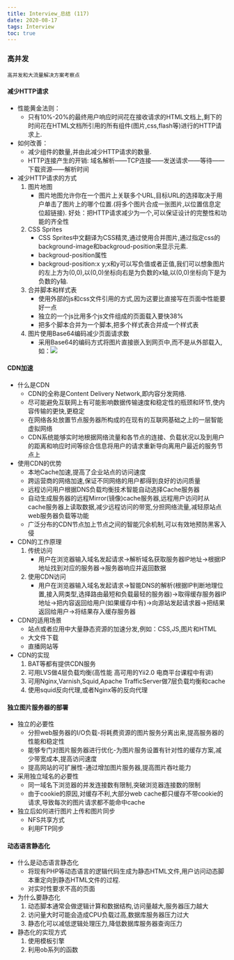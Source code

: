 ```yaml
---
title: Interview_总结 (117)
date: 2020-08-17
tags: Interview
toc: true
---
```


### 高并发
    高并发和大流量解决方案考察点

<!-- more -->

#### 减少HTTP请求
- 性能黄金法则：
    * 只有10%-20%的最终用户响应时间花在接收请求的HTML文档上,剩下的时间花在HTML文档所引用的所有组件(图片,css,flash等)进行的HTTP请求上.
- 如何改善：
    * 减少组件的数量,并由此减少HTTP请求的数量.
    * HTTP连接产生的开销: 域名解析——TCP连接——发送请求——等待——下载资源——解析时间
- 减少HTTP请求的方式
    1. 图片地图
        * 图片地图允许你在一个图片上关联多个URL,目标URL的选择取决于用户单击了图片上的哪个位置.(将多个图片合成一张图片,以位置信息定位超链接). 好处：把HTTP请求减少为一个,可以保证设计的完整性和功能的齐全性
    2. CSS Sprites
        * CSS Sprites中文翻译为CSS精灵,通过使用合并图片,通过指定css的background-image和backgroud-position来显示元素.
        * backgroud-position属性
        * backgroud-position:x y;x和y可以写负值或者正值,我们可以想象图片的左上方为(0,0),以(0,0)坐标向右是为负数的x轴,以(0,0)坐标向下是为负数的y轴.
    3. 合并脚本和样式表
        * 使用外部的js和css文件引用的方式,因为这要比直接写在页面中性能要好一点
        * 独立的一个js比用多个js文件组成的页面载入要快38%
        * 把多个脚本合并为一个脚本,把多个样式表合并成一个样式表
    4. 图片使用Base64编码减少页面请求数
        * 采用Base64的编码方式将图片直接嵌入到网页中,而不是从外部载入,如：<img src="data:image/gif;base64,/9j/4AAQWS....">

#### CDN加速
- 什么是CDN
    * CDN的全称是Content Delivery Network,即内容分发网络.
    * 尽可能避免互联网上有可能影响数据传输速度和稳定性的瓶颈和环节,使内容传输的更快,更稳定
    * 在网络各处放置节点服务器所构成的在现有的互联网基础之上的一层智能虚拟网络
    * CDN系统能够实时地根据网络流量和各节点的连接、负载状况以及到用户的距离和响应时间等综合信息将用户的请求重新导向离用户最近的服务节点上
- 使用CDN的优势
    * 本地Cache加速,提高了企业站点的访问速度
    * 跨运营商的网络加速,保证不同网络的用户都得到良好的访问质量
    * 远程访问用户根据DNS负载均衡技术智能自动选择Cache服务器
    * 自动生成服务器的远程Mirror(镜像)cache服务器,远程用户访问时从cache服务器上读取数据,减少远程访问的带宽,分担网络流量,减轻原站点web服务器负载等功能
    * 广泛分布的CDN节点加上节点之间的智能冗余机制,可以有效地预防黑客入侵
- CDN的工作原理
    1. 传统访问
        * 用户在浏览器输入域名发起请求->解析域名获取服务器IP地址->根据IP地址找到对应的服务器->服务器响应并返回数据
    2. 使用CDN访问
        * 用户在浏览器输入域名发起请求->智能DNS的解析(根据IP判断地理位置,接入网类型,选择路由最短和负载最轻的服务器)->取得缓存服务器IP地址->把内容返回给用户(如果缓存中有)->向源站发起请求器->把结果返回给用户->将结果存入缓存服务器
- CDN的适用场景
    * 站点或者应用中大量静态资源的加速分发,例如：CSS,JS,图片和HTML
    * 大文件下载
    * 直播网站等
- CDN的实现
    1. BAT等都有提供CDN服务
    2. 可用LVS做4层负载均衡(高性能 高可用的Yii2.0 电商平台课程中有讲)
    3. 可用Nginx,Varnish,Squid,Apache TrafficServer做7层负载均衡和cache
    4. 使用squid反向代理,或者Nginx等的反向代理

#### 独立图片服务器的部署
- 独立的必要性
    * 分担web服务器的I/O负载-将耗费资源的图片服务分离出来,提高服务器的性能和稳定性
    * 能够专门对图片服务器进行优化-为图片服务设置有针对性的缓存方案,减少带宽成本,提高访问速度
    * 提高网站的可扩展性-通过增加图片服务器,提高图片吞吐能力
- 采用独立域名的必要性
    * 同一域名下浏览器的并发连接数有限制,突破浏览器连接数的限制
    * 由于cookie的原因,对缓存不利,大部分web cache都只缓存不带cookie的请求,导致每次的图片请求都不能命中cache
- 独立后如何进行图片上传和图片同步
    * NFS共享方式
    * 利用FTP同步

#### 动态语言静态化
- 什么是动态语言静态化
    * 将现有PHP等动态语言的逻辑代码生成为静态HTML文件,用户访问动态脚本重定向到静态HTML文件的过程.
    * 对实时性要求不高的页面
- 为什么要静态化
    1. 动态脚本通常会做逻辑计算和数据结构,访问量越大,服务器压力越大
    2. 访问量大时可能会造成CPU负载过高,数据库服务器压力过大
    3. 静态化可以减低逻辑处理压力,降低数据库服务器查询压力
- 静态化的实现方式
    1. 使用模板引擎
    2. 利用ob系列的函数
